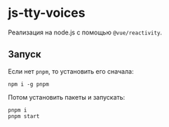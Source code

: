 # js-tty-voices

Реализация на node.js с помощью `@vue/reactivity`.

## Запуск

Если нет `pnpm`, то установить его сначала:

```
npm i -g pnpm
```

Потом установить пакеты и запускать:

```
pnpm i
pnpm start
```

